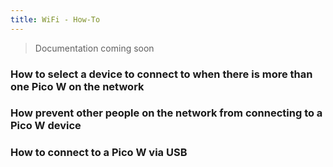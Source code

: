 ```yaml
---
title: WiFi - How-To
---
```


> Documentation coming soon

### How to select a device to connect to when there is more than one Pico W on the network

### How prevent other people on the network from connecting to a Pico W device

### How to connect to a Pico W via USB
